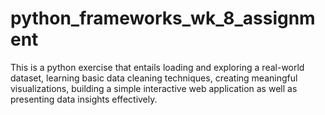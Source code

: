 # python_frameworks_wk_8_assignment
This is a python exercise that entails loading and exploring a real-world dataset, learning basic data cleaning techniques, creating meaningful visualizations, building a simple interactive web application as well as presenting data insights effectively. 
